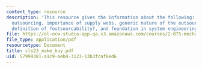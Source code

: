 ```yaml
---
content_type: resource
description: 'This resource gives the information about the following: necessity of
  outsourcing, importance of supply webs, generic nature of the outsourcing process,
  definition of ?outsourcability?, and foundation in system engineering.'
file: https://ol-ocw-studio-app-qa.s3.amazonaws.com/courses/2-875-mechanical-assembly-and-its-role-in-product-development-fall-2004/57999381a1c9aeb4312313b3fcaf6ed6_cls23_make_buy.pdf
file_type: application/pdf
resourcetype: Document
title: cls23_make_buy.pdf
uid: 57999381-a1c9-aeb4-3123-13b3fcaf6ed6
---
```

